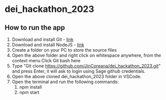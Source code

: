 # dei_hackathon_2023
## How to run the app
1. Download and install Git - [link](https://git-scm.com/downloads) 
2. Download and install NodeJS -  [link](https://nodejs.org/en/download)
3. Create a folder on your PC to store the source files
4. Open the above folder and right click on whitespace anywhere, from the context menu Click Git bash here
5. Type "Git clone https://github.com/JinCoreana/dei_hackathon_2023.git" and press Enter, it will ask to login using Sage github credentials.
6. Open the above cloned dei_hackathon_2023 folder in VSCode.
7. Open the terminal and run the following commands:
   1. npm install
   2. npm start  